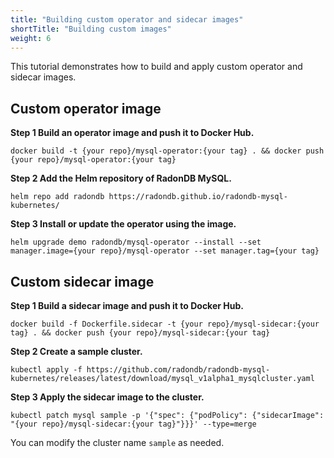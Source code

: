 ```yaml
---
title: "Building custom operator and sidecar images"
shortTitle: "Building custom images"
weight: 6
---
```


This tutorial demonstrates how to build and apply custom operator and sidecar images.

## Custom operator image

**Step 1 Build an operator image and push it to Docker Hub.**

```shell
docker build -t {your repo}/mysql-operator:{your tag} . && docker push {your repo}/mysql-operator:{your tag}
```

**Step 2 Add the Helm repository of RadonDB MySQL.**

```shell
helm repo add radondb https://radondb.github.io/radondb-mysql-kubernetes/
```

**Step 3 Install or update the operator using the image.**

```shell
helm upgrade demo radondb/mysql-operator --install --set manager.image={your repo}/mysql-operator --set manager.tag={your tag}
```

## Custom sidecar image

**Step 1 Build a sidecar image and push it to Docker Hub.**

```shell
docker build -f Dockerfile.sidecar -t {your repo}/mysql-sidecar:{your tag} . && docker push {your repo}/mysql-sidecar:{your tag}
```

**Step 2 Create a sample cluster.**

```shell
kubectl apply -f https://github.com/radondb/radondb-mysql-kubernetes/releases/latest/download/mysql_v1alpha1_mysqlcluster.yaml
```

**Step 3 Apply the sidecar image to the cluster.**
```shell
kubectl patch mysql sample -p '{"spec": {"podPolicy": {"sidecarImage": "{your repo}/mysql-sidecar:{your tag}"}}}' --type=merge
```

You can modify the cluster name `sample` as needed.